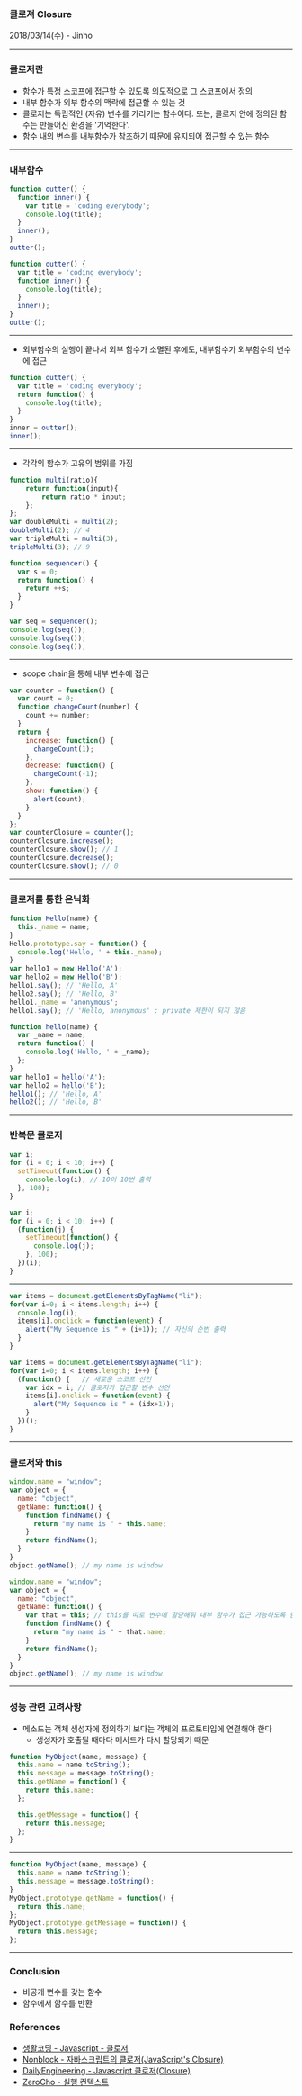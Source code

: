 ### 클로져 Closure
2018/03/14(수) - Jinho

---

### 클로저란
- 함수가 특정 스코프에 접근할 수 있도록 의도적으로 그 스코프에서 정의
- 내부 함수가 외부 함수의 맥락에 접근할 수 있는 것
- 클로저는 독립적인 (자유) 변수를 가리키는 함수이다. 또는, 클로저 안에 정의된 함수는 만들어진 환경을 '기억한다'.
- 함수 내의 변수를 내부함수가 참조하기 때문에 유지되어 접근할 수 있는 함수

---
### 내부함수
```js
function outter() {
  function inner() {
    var title = 'coding everybody';
    console.log(title);
  }
  inner();
}
outter();
```

```js
function outter() {
  var title = 'coding everybody';
  function inner() {
    console.log(title);
  }
  inner();
}
outter();
```
---

- 외부함수의 실행이 끝나서 외부 함수가 소멸된 후에도, 내부함수가 외부함수의 변수에 접근
```js
function outter() {
  var title = 'coding everybody';
  return function() {
    console.log(title);
  }
}
inner = outter();
inner();
```

---

- 각각의 함수가 고유의 범위를 가짐

```js
function multi(ratio){
	return function(input){
		return ratio * input;
	};
};
var doubleMulti = multi(2);
doubleMulti(2); // 4
var tripleMulti = multi(3);
tripleMulti(3); // 9
```

```js
function sequencer() {
  var s = 0;
  return function() {
    return ++s;
  }
}

var seq = sequencer();
console.log(seq());
console.log(seq());
console.log(seq());
```

---

- scope chain을 통해 내부 변수에 접근

```js
var counter = function() {
  var count = 0;
  function changeCount(number) {
    count += number;
  }
  return {
    increase: function() {
      changeCount(1);
    },
    decrease: function() {
      changeCount(-1);
    },
    show: function() {
      alert(count);
    }
  }
};
var counterClosure = counter();
counterClosure.increase();
counterClosure.show(); // 1
counterClosure.decrease();
counterClosure.show(); // 0
```
---

### 클로저를 통한 은닉화
```js
function Hello(name) {
  this._name = name;
}
Hello.prototype.say = function() {
  console.log('Hello, ' + this._name);
}
var hello1 = new Hello('A');
var hello2 = new Hello('B');
hello1.say(); // 'Hello, A'
hello2.say(); // 'Hello, B'
hello1._name = 'anonymous';
hello1.say(); // 'Hello, anonymous' : private 제한이 되지 않음
```

```js
function hello(name) {
  var _name = name;
  return function() {
    console.log('Hello, ' + _name);
  };
}
var hello1 = hello('A');
var hello2 = hello('B');
hello1(); // 'Hello, A'
hello2(); // 'Hello, B'
```

---

### 반복문 클로저

```js
var i;
for (i = 0; i < 10; i++) {
  setTimeout(function() {
    console.log(i); // 10이 10번 출력
  }, 100);
}
```

```js
var i;
for (i = 0; i < 10; i++) {
  (function(j) {
    setTimeout(function() {
      console.log(j);
    }, 100);
  })(i);
}
```

---

```js
var items = document.getElementsByTagName("li");
for(var i=0; i < items.length; i++) {
  console.log(i);
  items[i].onclick = function(event) {
    alert("My Sequence is " + (i+1)); // 자신의 순번 출력
  }
}
```

```js
var items = document.getElementsByTagName("li");
for(var i=0; i < items.length; i++) {    
  (function() {   // 새로운 스코프 선언
    var idx = i; // 클로저가 접근할 변수 선언
    items[i].onclick = function(event) {
      alert("My Sequence is " + (idx+1)); 
    }
  })();
}
```

---

### 클로저와 this

```js
window.name = "window";
var object = {
  name: "object",
  getName: function() {
    function findName() {
      return "my name is " + this.name;
    }
    return findName();
  }
}
object.getName(); // my name is window.
```

```js
window.name = "window";
var object = {
  name: "object",
  getName: function() {
    var that = this; // this를 따로 변수에 할당해둬 내부 함수가 접근 가능하도록 한다.
    function findName() {
      return "my name is " + that.name;
    }
    return findName();
  }
}
object.getName(); // my name is window.
```

---

### 성능 관련 고려사항

- 메소드는 객체 생성자에 정의하기 보다는 객체의 프로토타입에 연결해야 한다
  - 생성자가 호출될 때마다 메서드가 다시 할당되기 때문

```js
function MyObject(name, message) {
  this.name = name.toString();
  this.message = message.toString();
  this.getName = function() {
    return this.name;
  };

  this.getMessage = function() {
    return this.message;
  };
}
```

---

```js
function MyObject(name, message) {
  this.name = name.toString();
  this.message = message.toString();
}
MyObject.prototype.getName = function() {
  return this.name;
};
MyObject.prototype.getMessage = function() {
  return this.message;
};
```

---

### Conclusion
- 비공개 변수를 갖는 함수
- 함수에서 함수를 반환

### References
- [생활코딩 - Javascript - 클로저](https://opentutorials.org/course/743/6544)
- [Nonblock - 자바스크립트의 클로저(JavaScript's Closure)](http://blog.javarouka.me/2012/01/javascripts-closure.html)
- [DailyEngineering - Javascript 클로저(Closure)](https://hyunseob.github.io/2016/08/30/javascript-closure/)
- [ZeroCho - 실행 컨텍스트](https://www.zerocho.com/category/JavaScript/post/5741d96d094da4986bc950a0)

